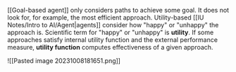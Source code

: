 [[Goal-based agent]] only considers paths to achieve some goal. It does not look for, for example, the most efficient approach. Utility-based [[IU Notes/Intro to AI/Agent|agents]] consider how "happy" or "unhappy" the approach is. Scientific term for "happy" or "unhappy" is **utility**.
If some approaches satisfy internal utility function and the external performance measure, **utility function** computes effectiveness of a given approach.

![[Pasted image 20231008181651.png]]